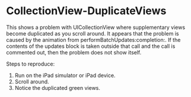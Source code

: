 CollectionView-DuplicateViews
=============================

This shows a problem with UICollectionView where supplementary views become duplicated as you scroll around. It appears that the problem is caused by the animation from performBatchUpdates:completion:. If the contents of the updates block is taken outside that call and the call is commented out, then the problem does not show itself.

Steps to reproduce:

1. Run on the iPad simulator or iPad device.
1. Scroll around.
1. Notice the duplicated green views.
